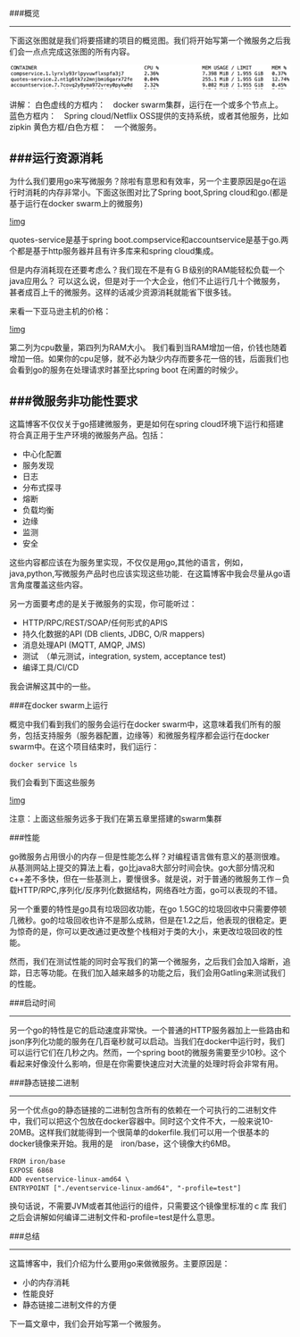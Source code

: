 ###概览

----

下面这张图就是我们将要搭建的项目的概览图。我们将开始写第一个微服务之后我们会一点点完成这张图的所有内容。

![img](https://github.com/qinweige/notebook/blob/master/%E5%BE%AE%E6%9C%8D%E5%8A%A1%E7%BF%BB%E8%AF%91/img/part-1-stats.png)

讲解：
白色虚线的方框内：　docker swarm集群，运行在一个或多个节点上。
蓝色方框内：　Spring cloud/Netflix OSS提供的支持系统，或者其他服务，比如zipkin
黄色方框/白色方框：　一个微服务。

###运行资源消耗
----
为什么我们要用go来写微服务？除啦有意思和有效率，另一个主要原因是go在运行时消耗的内存非常小。下面这张图对比了Spring boot,Spring cloud和go.(都是基于运行在docker swarm上的微服务)

[!img](img/part-1-stats.png)

quotes-service是基于spring boot.compservice和accountservice是基于go.两个都是基于http服务器并且有许多库来和spring cloud集成。

但是内存消耗现在还要考虑么？我们现在不是有ＧＢ级别的RAM能轻松负载一个java应用么？
可以这么说，但是对于一个大企业，他们不止运行几十个微服务，甚者成百上千的微服务。这样的话减少资源消耗就能省下很多钱。

来看一下亚马逊主机的价格：

[!img](part1-amazon-ec2.png)

第二列为cpu数量，第四列为RAM大小。
我们看到当RAM增加一倍，价钱也随着增加一倍。如果你的cpu足够，就不必为缺少内存而要多花一倍的钱，后面我们也会看到go的服务在处理请求时甚至比spring boot 在闲置的时候少。

###微服务非功能性要求
----

这篇博客不仅仅关于go搭建微服务，更是如何在spring cloud环境下运行和搭建符合真正用于生产环境的微服务产品。包括：
* 中心化配置
* 服务发现
* 日志
* 分布式探寻
* 熔断
* 负载均衡
* 边缘
* 监测
* 安全

这些内容都应该在为服务里实现，不仅仅是用go,其他的语言，例如，java,python,写微服务产品时也应该实现这些功能．在这篇博客中我会尽量从go语言角度覆盖这些内容。

另一方面要考虑的是关于微服务的实现，你可能听过：
* HTTP/RPC/REST/SOAP/任何形式的APIS
* 持久化数据的API (DB clients, JDBC, O/R mappers)
* 消息处理API (MQTT, AMQP, JMS)
* 测试　（单元测试，integration, system, acceptance test)
* 编译工具/CI/CD

我会讲解这其中的一些。

###在docker swarm上运行

概览中我们看到我们的服务会运行在docker swarm中，这意味着我们所有的服务，包括支持服务（服务器配置，边缘等）和微服务程序都会运行在docker swarm中。在这个项目结束时，我们运行：

```
docker service ls
```
我们会看到下面这些服务

[!img](img/part1-swarm-services.png)

注意：上面这些服务远多于我们在第五章里搭建的swarm集群

###性能

go微服务占用很小的内存－但是性能怎么样？对编程语言做有意义的基测很难。从基测网站上提交的算法上看，go比java8大部分时间会快。go大部分情况和c++差不多快，但在一些基测上，要慢很多。就是说，对于普通的微服务工作－负载HTTP/RPC,序列化/反序列化数据结构，网络吞吐方面，go可以表现的不错。

另一个重要的特性是go具有垃圾回收功能，在go 1.5GC的垃圾回收中只需要停顿几微秒。go的垃圾回收也许不是那么成熟，但是在1.2之后，他表现的很稳定。更为惊奇的是，你可以更改通过更改整个栈相对于类的大小，来更改垃圾回收的性能。

然而，我们在测试性能的同时会写我们的第一个微服务，之后我们会加入熔断，追踪，日志等功能。在我们加入越来越多的功能之后，我们会用Gatling来测试我们的性能。

###启动时间

----

另一个go的特性是它的启动速度非常快。一个普通的HTTP服务器加上一些路由和json序列化功能的服务在几百毫秒就可以启动。当我们在docker中运行时，我们可以运行它们在几秒之内。然而，一个spring boot的微服务需要至少10秒。这个看起来好像没什么影响，但是在你需要快速应对大流量的处理时将会非常有用。


###静态链接二进制

----

另一个优点go的静态链接的二进制包含所有的依赖在一个可执行的二进制文件中，我们可以把这个包放在docker容器中。同时这个文件不大，一般来说10-20MB。这样我们就能得到一个很简单的dokerfile.我们可以用一个很基本的docker镜像来开始。我用的是　iron/base，这个镜像大约6MB。

```
FROM iron/base
EXPOSE 6868
ADD eventservice-linux-amd64 \
ENTRYPOINT ["./eventservice-linux-amd64", "-profile=test"]
```
换句话说，不需要JVM或者其他运行的组件，只需要这个镜像里标准的ｃ库
我们之后会讲解如何编译二进制文件和-profile=test是什么意思。

###总结

----

这篇博客中，我们介绍为什么要用go来做微服务。主要原因是：
* 小的内存消耗
* 性能良好
* 静态链接二进制文件的方便

下一篇文章中，我们会开始写第一个微服务。

























